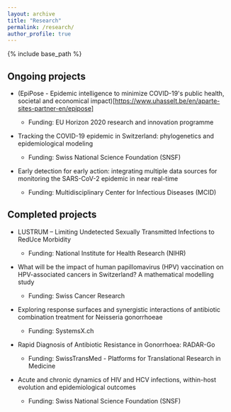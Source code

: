 ```yaml
---
layout: archive
title: "Research"
permalink: /research/
author_profile: true
---
```


{% include base_path %}

## Ongoing projects

- (EpiPose - Epidemic intelligence to minimize COVID-19's public health, societal and economical impact)[https://www.uhasselt.be/en/aparte-sites-partner-en/epipose]
  - Funding: EU Horizon 2020 research and innovation programme
 
- Tracking the COVID-19 epidemic in Switzerland: phylogenetics and epidemiological modeling
  - Funding: Swiss National Science Foundation (SNSF)
 
- Early detection for early action: integrating multiple data sources for monitoring the SARS-CoV-2 epidemic in near real-time
  - Funding: Multidisciplinary Center for Infectious Diseases (MCID)

## Completed projects

- LUSTRUM – Limiting Undetected Sexually Transmitted Infections to RedUce Morbidity
  - Funding: National Institute for Health Research (NIHR)
 
- What will be the impact of human papillomavirus (HPV) vaccination on HPV-associated cancers in Switzerland? A mathematical modelling study
  - Funding: Swiss Cancer Research
 
- Exploring response surfaces and synergistic interactions of antibiotic combination treatment for Neisseria gonorrhoeae
  - Funding: SystemsX.ch
 
- Rapid Diagnosis of Antibiotic Resistance in Gonorrhoea: RADAR-Go
  - Funding: SwissTransMed - Platforms for Translational Research in Medicine
 
- Acute and chronic dynamics of HIV and HCV infections, within-host evolution and epidemiological outcomes
  - Funding: Swiss National Science Foundation (SNSF)
